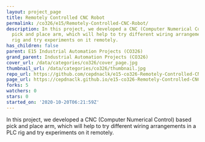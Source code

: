 ```yaml
---
layout: project_page
title: Remotely Controlled CNC Robot
permalink: /co326/e15/Remotely-Controlled-CNC-Robot/
description: In this project, we developed a CNC (Computer Numerical Control) based
  pick and place arm, which will help to try different wiring arrangements in a PLC
  rig and try experiments on it remotely.
has_children: false
parent: E15 Industrial Automation Projects (CO326)
grand_parent: Industrial Automation Projects (CO326)
cover_url: /data/categories/co326/cover_page.jpg
thumbnail_url: /data/categories/co326/thumbnail.jpg
repo_url: https://github.com/cepdnaclk/e15-co326-Remotely-Controlled-CNC-Robot
page_url: https://cepdnaclk.github.io/e15-co326-Remotely-Controlled-CNC-Robot
forks: 5
watchers: 0
stars: 0
started_on: '2020-10-20T06:21:59Z'
---
```


In this project, we developed a CNC (Computer Numerical Control) based pick and place arm, which will help to try different wiring arrangements in a PLC rig and try experiments on it remotely.